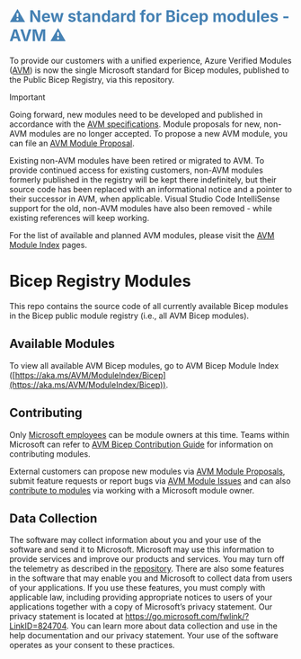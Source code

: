 <h1 style="color: steelblue;">⚠️ New standard for Bicep modules - AVM ⚠️</h1>

To provide our customers with a unified experience, Azure Verified Modules ([AVM](https://aka.ms/AVM)) is now the single Microsoft standard for Bicep modules, published to the Public Bicep Registry, via this repository.

> [!IMPORTANT]
> Going forward, new modules need to be developed and published in accordance with the [AVM specifications](https://azure.github.io/Azure-Verified-Modules/specs/module-specs/). Module proposals for new, non-AVM modules are no longer accepted. To propose a new AVM module, you can file an [AVM Module Proposal](https://aka.ms/AVM/ModuleProposal).

Existing non-AVM modules have been retired or migrated to AVM. To provide continued access for existing customers, non-AVM modules formerly published in the registry will be kept there indefinitely, but their source code has been replaced with an informational notice and a pointer to their successor in AVM, when applicable. Visual Studio Code IntelliSense support for the old, non-AVM modules have also been removed - while existing references will keep working.

For the list of available and planned AVM modules, please visit the [AVM Module Index](https://aka.ms/AVM/ModuleIndex) pages.

# Bicep Registry Modules

This repo contains the source code of all currently available Bicep modules in the Bicep public module registry (i.e., all AVM Bicep modules).

## Available Modules

To view all available AVM Bicep modules, go to AVM Bicep Module Index ([https://aka.ms/AVM/ModuleIndex/Bicep](https://aka.ms/AVM/ModuleIndex/Bicep)).

## Contributing

Only [Microsoft employees](https://azure.github.io/Azure-Verified-Modules/faq/#can-i-be-an-avm-module-owner-if-im-not-a-microsoft-fte) can be module owners at this time. Teams within Microsoft can refer to [AVM Bicep Contribution Guide](https://aka.ms/AVM/Contribute/Bicep) for information on contributing modules.

External customers can propose new modules via [AVM Module Proposals](https://aka.ms/AVM/ModuleProposal), submit feature requests or report bugs via [AVM Module Issues](https://aka.ms/AVM/Bicep/ModuleIssue) and can also [contribute to modules](https://azure.github.io/Azure-Verified-Modules/faq/#how-can-i-contribute-to-avm-without-being-a-module-owner) via working with a Microsoft module owner.

## Data Collection

The software may collect information about you and your use of the software and send it to Microsoft. Microsoft may use this information to provide services and improve our products and services. You may turn off the telemetry as described in the [repository](https://aka.ms/avm/telemetry). There are also some features in the software that may enable you and Microsoft to collect data from users of your applications. If you use these features, you must comply with applicable law, including providing appropriate notices to users of your applications together with a copy of Microsoft’s privacy statement. Our privacy statement is located at <https://go.microsoft.com/fwlink/?LinkID=824704>. You can learn more about data collection and use in the help documentation and our privacy statement. Your use of the software operates as your consent to these practices.
